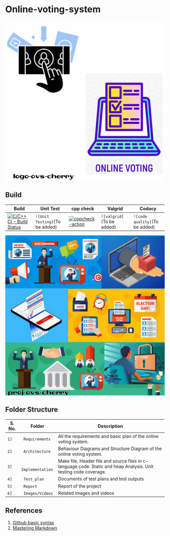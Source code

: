 # Online-voting-system

   ![Logo](https://github.com/99cherrys/Online-voting-system/blob/main/Requirements/Online%20Voting%20System/OVS_logo.jpeg)
   
   

## Build

Build | Unit Test | cpp check | Valgrid | Codacy
------|-----------|-----------|---------|-------
[![C/C++ CI - Build Status](https://github.com/99cherrys/Online-voting-system/actions/workflows/c-cpp.yml/badge.svg)](https://github.com/99cherrys/Online-voting-system/actions/workflows/c-cpp.yml) | `![Unit Testing]`(To be added) |[![cppcheck-action](https://github.com/99cherrys/Online-voting-system/actions/workflows/cppcheck.yml/badge.svg)](https://github.com/99cherrys/Online-voting-system/actions/workflows/cppcheck.yml) | `![valgrid]`(To be added) | `![code quality]`(To be added)



![Banner](https://github.com/99cherrys/Online-voting-system/blob/main/Requirements/Online%20Voting%20System/OVS_Banner.jpeg)



## Folder Structure
S. No.  | Folder             | Description
--------|--------------------| -----------------------------------------
`1]` | ` Requirements`   | All the requirements and basic plan of the online voting system.
`2]` | ` Architecture`   | Behaviour Diagrams and Structure Diagram of the online voting system.
`3]` | ` Implementation` | Make file, Header file and source files in c-language code. Static and heap Analysis. Unit testing code coverage.
`4]` | ` Test_plan`      | Documents of test plans and test outputs
`5]` | ` Report`         | Report of the project
`6]` | ` Images/Videos` | Related images and videos


## References
1. [Github basic syntax](https://docs.github.com/en/github/writing-on-github/basic-writing-and-formatting-syntax)
2. [Mastering Markdown](https://guides.github.com/features/mastering-markdown/)


